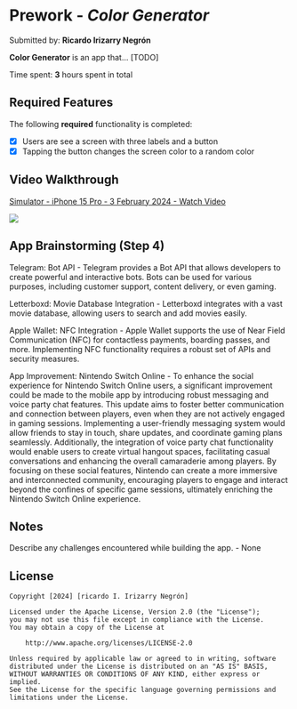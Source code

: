 # Prework - *Color Generator*

Submitted by: **Ricardo Irizarry Negrón**

**Color Generator** is an app that... [TODO] 

Time spent: **3** hours spent in total

## Required Features

The following **required** functionality is completed:

- [X] Users are see a screen with three labels and a button
- [X] Tapping the button changes the screen color to a random color

## Video Walkthrough

<div>
    <a href="https://www.loom.com/share/e4759a48931f47898467614e8e7444e1">
      <p>Simulator - iPhone 15 Pro - 3 February 2024 - Watch Video</p>
    </a>
    <a href="https://www.loom.com/share/e4759a48931f47898467614e8e7444e1">
      <img style="max-width:300px;" src="https://cdn.loom.com/sessions/thumbnails/e4759a48931f47898467614e8e7444e1-with-play.gif">
    </a>
  </div>

## App Brainstorming (Step 4)

Telegram:
Bot API - Telegram provides a Bot API that allows developers to create powerful and interactive bots. Bots can be used for various purposes, including customer support, content delivery, or even gaming.

Letterboxd:
Movie Database Integration - Letterboxd integrates with a vast movie database, allowing users to search and add movies easily.

Apple Wallet:
NFC Integration - Apple Wallet supports the use of Near Field Communication (NFC) for contactless payments, boarding passes, and more. Implementing NFC functionality requires a robust set of APIs and security measures.

App Improvement: Nintendo Switch Online - To enhance the social experience for Nintendo Switch Online users, a significant improvement could be made to the mobile app by introducing robust messaging and voice party chat features. This update aims to foster better communication and connection between players, even when they are not actively engaged in gaming sessions. Implementing a user-friendly messaging system would allow friends to stay in touch, share updates, and coordinate gaming plans seamlessly. Additionally, the integration of voice party chat functionality would enable users to create virtual hangout spaces, facilitating casual conversations and enhancing the overall camaraderie among players. By focusing on these social features, Nintendo can create a more immersive and interconnected community, encouraging players to engage and interact beyond the confines of specific game sessions, ultimately enriching the Nintendo Switch Online experience.

## Notes

Describe any challenges encountered while building the app. - None

## License

    Copyright [2024] [ricardo I. Irizarry Negrón]

    Licensed under the Apache License, Version 2.0 (the "License");
    you may not use this file except in compliance with the License.
    You may obtain a copy of the License at

        http://www.apache.org/licenses/LICENSE-2.0

    Unless required by applicable law or agreed to in writing, software
    distributed under the License is distributed on an "AS IS" BASIS,
    WITHOUT WARRANTIES OR CONDITIONS OF ANY KIND, either express or implied.
    See the License for the specific language governing permissions and
    limitations under the License.
